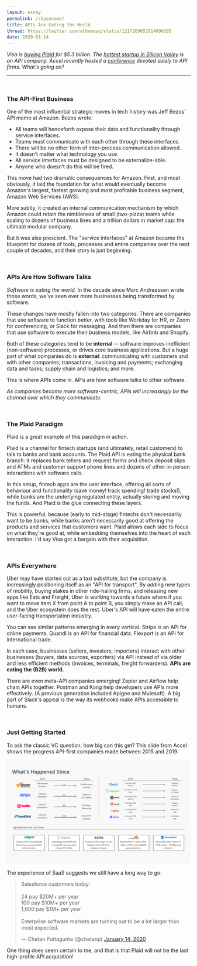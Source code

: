 ```yaml
---
layout: essay
permalink: /:basename/
title: APIs Are Eating the World
thread: https://twitter.com/athomasq/status/1217269852014096385
date: 2020-01-14
---
```


*Visa is [buying Plaid](https://techcrunch.com/2020/01/13/visa-is-acquiring-plaid-for-5-3-billion-2x-its-final-private-valuation/) for $5.3 billion.  The [hottest startup in Silicon Valley](https://stripe.com/) is an API company.  Accel recently hosted a [conference](https://techcrunch.com/2019/09/06/apis-are-the-next-big-saas-wave/) devoted solely to API firms.  What's going on?*

----

<br/>

### The API-First Business

One of the most influential strategic moves in tech history was Jeff Bezos' API memo at Amazon.  Bezos wrote: 

- All teams will henceforth expose their data and functionality through service interfaces.
- Teams must communicate with each other through these interfaces.
- There will be no other form of inter-process communication allowed.
- It doesn’t matter what technology you use.
- All service interfaces must be designed to be externalize-able. 
- Anyone who doesn’t do this will be fired. 

This move had two dramatic consequences for Amazon.  First, and most obviously, it laid the foundation for what would eventually become Amazon's largest, fastest growing and most profitable business segment, Amazon Web Services (AWS).  

More subtly, it created an internal communication mechanism by which Amazon could retain the nimbleness of small (two-pizza) teams while scaling to dozens of business lines and a trillion dollars in market cap: the ultimate modular company.

But it was also prescient.  The "service interfaces" at Amazon became the blueprint for dozens of tools, processes and entire companies over the next couple of decades, and their story is just beginning.

<br/>

### APIs Are How Software Talks

*Software is eating the world.*  In the decade since Marc Andreessen wrote those words, we've seen ever more businesses being transformed by software.  

These changes have mostly fallen into two categories.  There are companies that use software to function better, with tools like Workday for HR, or Zoom for conferencing, or Slack for messaging.  And then there are companies that use software to execute their business models, like Airbnb and Shopify.  

Both of these categories tend to be **internal** -- software improves inefficient (non-software) processes, or drives core business applications.  But a huge part of what companies do is **external**:  communicating with customers and with other companies; transactions, invoicing and payments; exchanging data and tasks; supply chain and logistics; and more.

This is where APIs come in.  APIs are how software talks to other software.  

*As companies become more software-centric, APIs will increasingly be the channel over which they communicate.*

<br/>

### The Plaid Paradigm

Plaid is a great example of this paradigm in action.  

Plaid is a channel for fintech startups (and ultimately, retail customers) to talk to banks and bank accounts.  The Plaid API is eating the physical bank branch: it replaces bank tellers and request forms and check deposit slips and ATMs and customer support phone lines and dozens of other in-person interactions with software calls.

In this setup, fintech apps are the user interface, offering all sorts of behaviour and functionality (save money! track spending! trade stocks!), while banks are the underlying regulated entity, actually storing and moving the funds.  And Plaid is the glue connecting these layers.

This is powerful, because (early to mid-stage) fintechs don't necessarily want to be banks, while banks aren't necessarily good at offering the products and services that customers want.  Plaid allows each side to focus on what they're good at, while embedding themselves into the heart of each interaction.  I'd say Visa got a bargain with their acquisition.

<br/>

### APIs Everywhere

Uber may have started out as a taxi substitute, but the company is increasingly positioning itself as an "API for transport".  By adding new types of mobility, buying stakes in other ride-hailing firms, and releasing new apps like Eats and Freight, Uber is working towards a future where if you want to move item X from point A to point B, you simply make an API call, and the Uber ecosystem does the rest.  Uber's API will have eaten the entire user-facing transportation industry.

You can see similar patterns emerging in every vertical.  Stripe is an API for online payments.  Quandl is an API for financial data.  Flexport is an API for international trade.  

In each case, businesses (sellers, investors, importers) interact with other businesses (buyers, data sources, exporters) via API instead of via older and less efficient methods (invoices, terminals, freight forwarders).  **APIs are eating the (B2B) world.**

There are even meta-API companies emerging!  Zapier and Airflow help chain APIs together.  Postman and Kong help developers use APIs more effectively.  (A previous generation included Apigee and Mulesoft).  A big part of Slack's appeal is the way its webhooks make APIs accessible to humans.  

<br/>

### Just Getting Started 

To ask the classic VC question, how big can this get?  This slide from Accel shows the progress API-first companies made between 2015 and 2019:

<img src="/assets/img/api-companies-accel.png" alt="API Companies" class="image">

The experience of SaaS suggests we still have a long way to go:

<blockquote class="twitter-tweet"><p lang="en" dir="ltr">Salesforce customers today:<br><br>24 pay $20M+ per year<br>100 pay $10M+ per year<br>1,600 pay $1M+ per year<br><br>Enterprise software markets are turning out to be a lot larger than most expected.</p>&mdash; Chetan Puttagunta (@chetanp) <a href="https://twitter.com/chetanp/status/1217146989370052608?ref_src=twsrc%5Etfw">January 14, 2020</a></blockquote> <script async src="https://platform.twitter.com/widgets.js" charset="utf-8"></script>

One thing does seem certain to me, and that is that Plaid will not be the last high-profile API acquisition!
